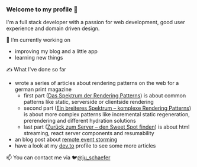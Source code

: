 ### Welcome to my profile :wave:

I'm a full stack developer with a passion for web development, good user experience and domain driven design.

🔭 I’m currently working on
  - improving my blog and a little app
  - learning new things

✍️ What I've done so far
- wrote a series of articles about rendering patterns on the web for a german print magazine
    - first part ([Das Spektrum der Rendering Patterns](https://entwickler.de/webentwicklung/rendering-patterns-webentwicklung)) is about common patterns like static, serverside or clientside rendering 
    - second part ([Ein breiteres Spektrum – komplexe Rendering Patterns](https://entwickler.de/webentwicklung/hydration-island-rendering-patterns)) is about more complex patterns like incremental static regeneration, prerendering and different hydration solutions
    - last part ([Zurück zum Server – den Sweet Spot finden](https://entwickler.de/javascript/server-rendering-patterns)) is about html streaming, react server components and resumability
- an blog post about [remote event storming](https://synyx.de/blog/remote-event-storming-takeaways/)
- have a look at my [dev.to](https://dev.to/theiaz) profile to see some more articles 

📫 You can contact me via 🐦[@ju_schaefer](https://twitter.com/ju_schaefer) 


